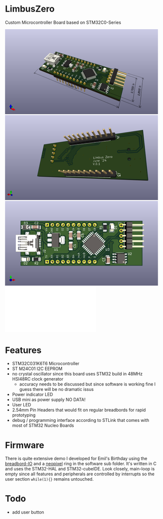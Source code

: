 # LimbusZero
Custom Microcontroller Board based on STM32C0-Series

![front](/Images/LimbusZero1.png)
![back](/Images/LimbusZero2.png)
![top](/Images/LimbusZero3.png)
![schematics](/Images/LimbusZero.pdf)

# Features
- STM32C031K6T6 Microcontroller
- ST M24C01 I2C EEPROM
- no crystal oscillator since this board uses STM32 build in 48MHz HSI48RC clock generator
    - accuracy needs to be discussed but since software is working fine I guess there will be no dramatic issus 
- Power indicator LED
- USB mini as power supply NO DATA!
- User LED
- 2.54mm Pin Headers that would fit on regular breadbords for rapid prototyping
- debug / programming interface according to STLink that comes with most of STM32 Nucleo Boards

# Firmware
There is quite extensive demo I developed for Emil's Birthday using the [breadbord-IO](https://github.com/LMWB/BreadboardIO) and a [neopixel](https://www.az-delivery.de/products/kopie-von-rgb-led-ring-ws2812-mit-12-rgb-leds-5v-fuer-arduino?_pos=3&_psq=led+&_ss=e&_v=1.0) ring in the software sub folder. It's written in C and uses the STM32-HAL and STM32-cubeIDE. Look closely, main-loop is empty since all features and peripherals are controlled by interrupts so the user section `while(1){}` remains untouched. 

# Todo
- add user button
